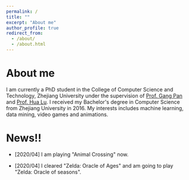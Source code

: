 ```yaml
---
permalink: /
title: ""
excerpt: "About me"
author_profile: true
redirect_from: 
  - /about/
  - /about.html
---
```


About me
======
I am currently a PhD student in the College of Computer Science and Technology, Zhejiang University under the supervision of [Prof. Gang Pan](https://person.zju.edu.cn/en/gpan) and [Prof. Hua Lu](https://luhua.ruc.dk). I received my Bachelor's degree in Computer Science from Zhejiang University in 2016. My interests includes machine learning, data mining, video games and animations.

News!!
=====
* \[2020/04\] I am playing "Animal Crossing" now.

* \[2020/04\] I cleared "Zelda: Oracle of Ages" and am going to play "Zelda: Oracle of seasons". 
